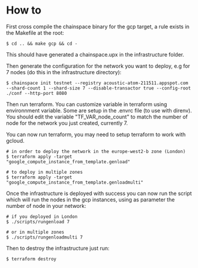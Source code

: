 How to
======

First cross compile the chainspace binary for the gcp target, a rule exists in the Makefile at the root:
```
$ cd .. && make gcp && cd -
```
This should have generated a chainspace.upx in the infrastructure folder.

Then generate the configuration for the network you want to deploy, e.g for 7 nodes (do this in the infrastructure directory):
```
$ chainspace init testnet --registry acoustic-atom-211511.appspot.com --shard-count 1 --shard-size 7 --disable-transactor true --config-root ./conf --http-port 8080
```

Then run terraform. You can customize variable in terraform using environnment variable. Some are setup in the .envrc file (to use with direnv). You should edit the variable "TF_VAR_node_count" to match the number of node for the network you just created, currently 7.

You can now run terraform, you may need to setup terraform to work with gcloud.
```
# in order to deploy the network in the europe-west2-b zone (London)
$ terraform apply -target "google_compute_instance_from_template.genload"

# to deploy in multiple zones
$ terraform apply -target "google_compute_instance_from_template.genloadmulti"
```

Once the infrastructure is deployed with success you can now run the script which will run the nodes in the gcp instances, using as parameter the number of node in your network:
```
# if you deployed in London
$ ./scripts/rungenload 7

# or in multiple zones
$ ./scripts/rungenloadmulti 7
```

Then to destroy the infrastructure just run:
```
$ terraform destroy
```
